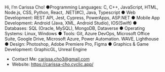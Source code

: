 Hi, I’m Carissa Cho!
●Programming Languages: C, C++, JavaScript, HTML, Node.js, CSS, Python, React, .NET(#C), Java, Typescript
● Web Development: REST API, Jest, Cypress, PowerApps, ASP.NET
● Mobile App Development: Android (Java, XML, Android Studio), IOS(Swift)
● Databases: SQL (Oracle, MySQL), MongoDB, Dataverse
● Operating Systems: Linux, Windows
● Tools: Git, Azure DevOps, Microsoft Office Suite, Google Drive, Microsoft Azure, Power Automation. WAVE, Lighthouse
● Design: Photoshop, Adobe Premiere Pro, Figma
● Graphics & Game Development: GraphicGL, Unreal Engine

- Contact Me:     carissa.cho3@gmail.com
- Website:        https://carissa-cho.cyclic.app/
           
